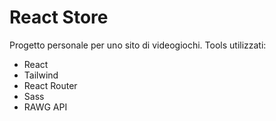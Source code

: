# React Store

Progetto personale per uno sito di videogiochi.
Tools utilizzati:

- React
- Tailwind
- React Router
- Sass
- RAWG API